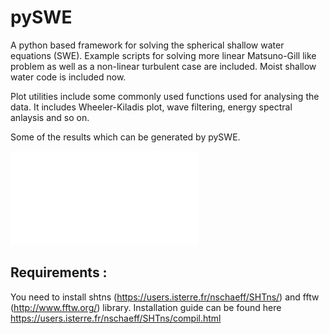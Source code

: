 # pySWE
A python based framework for solving the spherical shallow water equations (SWE).
Example scripts for solving more linear Matsuno-Gill like problem as well as a non-linear turbulent case are included.
Moist shallow water code is included now.

Plot utilities include some commonly used functions used for analysing the data. 
It includes Wheeler-Kiladis plot, wave filtering, energy spectral anlaysis and so on.

Some of the results which can be generated by pySWE.

![](docs/images/height_pair.pdf)

## Requirements :
You need to install shtns (https://users.isterre.fr/nschaeff/SHTns/) and fftw (http://www.fftw.org/) library.
Installation guide can be found here https://users.isterre.fr/nschaeff/SHTns/compil.html
